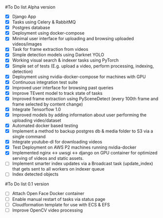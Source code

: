 #To Do list Alpha version

- [x] Django App
- [x] Tasks using Celery & RabbitMQ
- [x] Postgres database
- [x] Deployment using docker-compose
- [x] Minimal user interface for uploading and browsing uploaded videos/images
- [x] Task for frame extraction from videos
- [x] Simple detection models using Darknet YOLO
- [x] Working visual search & indexer tasks using PyTorch
- [X] Simple set of tests (E.g. upload a video, perform processing, indexing, detection)
- [X] Deployment using nvidia-docker-compose for machines with GPU
- [X] Continuous integration test suite
- [X] Improved user interface for browsing past queries
- [X] Improve TEvent model to track state of tasks
- [X] Improved frame extraction using PySceneDetect (every 100th frame and frame selected by content change)
- [X] Integrate Tensorflow 1.0
- [X] Improved models by adding information about user performing the uploading video/dataset
- [X] Automated docker based testing
- [X] Implement a method to backup postgres db & media folder to S3 via a single command
- [X] Integrate youtube-dl for downloading videos
- [X] Test Deployment on AWS P2 machines running nvidia-docker 
- [X] Implemented nginx <-> uwsgi <-> django on GPU container for optimized serving of videos and static assets.
- [ ] Implement smarter index updates via a Broadcast task (update_index) that gets sent to all workers on indexer queue 
- [ ] Index detected objects

#To Do list 0.1 version
- [ ] Attach Open Face Docker container
- [ ] Enable manual restart of tasks via status page
- [ ] Cloudformation template for use with ECS & EFS
- [ ] Improve OpenCV video processing
